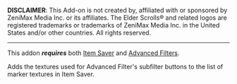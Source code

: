 **DISCLAIMER**: This Add-on is not created by, affiliated with or sponsored by ZeniMax Media Inc. or its affiliates. The Elder Scrolls® and related logos are registered trademarks or trademarks of ZeniMax Media Inc. in the United States and/or other countries. All rights reserved.

---

This addon ***requires*** both [Item Saver](http://www.esoui.com/downloads/info300-ItemSaver.html) and [Advanced Filters](http://www.esoui.com/downloads/info245-AdvancedFilters.html).

Adds the textures used for Advanced Filter's subfilter buttons to the list of marker textures in Item Saver.